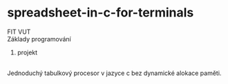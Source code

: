 # spreadsheet-in-c-for-terminals


FIT VUT <br />
Základy programování <br />
1. projekt <br /><br />

Jednoduchý tabulkový procesor v jazyce c bez dynamické alokace paměti.
